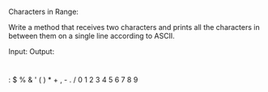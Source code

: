 Characters in Range:


Write a method that receives two characters and prints all the characters in between them on a single line according to ASCII.



Input:                   Output:

#
:                     $ % & ' ( ) * + , - . / 0 1 2 3 4 5 6 7 8 9